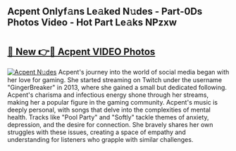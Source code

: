 ## Acpent Onlyf𝚊ns Le𝚊ked N𝚞des - Part-0Ds Photos Video - Hot Part Le𝚊ks NPzxw

# <h2><a href="http://ab4743.deff.icu/?id=Acpent">🔗 New 👉🔴 Acpent VIDEO Photos</a></h2>

[![Acpent N𝚞des](https://i.imgur.com/rIISA9y.gif)](http://ab4743.deff.icu/?id=Acpent)
Acpent's journey into the world of social media began with her love for gaming. She started streaming on Twitch under the username "GingerBreaker" in 2013, where she gained a small but dedicated following. Acpent's charisma and infectious energy shone through her streams, making her a popular figure in the gaming community. Acpent's music is deeply personal, with songs that delve into the complexities of mental health. Tracks like "Pool Party" and "Softly" tackle themes of anxiety, depression, and the desire for connection. She bravely shares her own struggles with these issues, creating a space of empathy and understanding for listeners who grapple with similar challenges.
